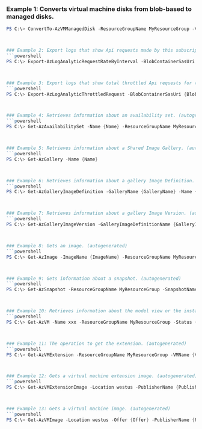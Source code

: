 
### Example 1: Converts virtual machine disks from blob-based to managed disks.
```powershell
PS C:\> ConvertTo-AzVMManagedDisk -ResourceGroupName MyResourceGroup -VMName {VMName}



### Example 2: Export logs that show Api requests made by this subscription in the given time window to show throttling activities. (autogenerated)
```powershell
PS C:\> Export-AzLogAnalyticRequestRateByInterval -BlobContainerSasUri {BlobContainerSasUri} -FromTime {FromTime} -GroupByOperationName  -IntervalLength {IntervalLength} -Location westus -ToTime {ToTime}



### Example 3: Export logs that show total throttled Api requests for this subscription in the given time window. (autogenerated)
```powershell
PS C:\> Export-AzLogAnalyticThrottledRequest -BlobContainerSasUri {BlobContainerSasUri} -FromTime {FromTime} -GroupByOperationName  -Location westus -ToTime {ToTime}



### Example 4: Retrieves information about an availability set. (autogenerated)
```powershell
PS C:\> Get-AzAvailabilitySet -Name {Name} -ResourceGroupName MyResourceGroup



### Example 5: Retrieves information about a Shared Image Gallery. (autogenerated)
```powershell
PS C:\> Get-AzGallery -Name {Name}



### Example 6: Retrieves information about a gallery Image Definition. (autogenerated)
```powershell
PS C:\> Get-AzGalleryImageDefinition -GalleryName {GalleryName} -Name {Name} -ResourceGroupName MyResourceGroup



### Example 7: Retrieves information about a gallery Image Version. (autogenerated)
```powershell
PS C:\> Get-AzGalleryImageVersion -GalleryImageDefinitionName {GalleryImageDefinitionName} -GalleryName {GalleryName} -Name {Name} -ResourceGroupName MyResourceGroup



### Example 8: Gets an image. (autogenerated)
```powershell
PS C:\> Get-AzImage -ImageName {ImageName} -ResourceGroupName MyResourceGroup



### Example 9: Gets information about a snapshot. (autogenerated)
```powershell
PS C:\> Get-AzSnapshot -ResourceGroupName MyResourceGroup -SnapshotName {SnapshotName}



### Example 10: Retrieves information about the model view or the instance view of a virtual machine. (autogenerated)
```powershell
PS C:\> Get-AzVM -Name xxx -ResourceGroupName MyResourceGroup -Status {Status}



### Example 11: The operation to get the extension. (autogenerated)
```powershell
PS C:\> Get-AzVMExtension -ResourceGroupName MyResourceGroup -VMName {VMName}



### Example 12: Gets a virtual machine extension image. (autogenerated)
```powershell
PS C:\> Get-AzVMExtensionImage -Location westus -PublisherName {PublisherName} -Type {Type}



### Example 13: Gets a virtual machine image. (autogenerated)
```powershell
PS C:\> Get-AzVMImage -Location westus -Offer {Offer} -PublisherName {PublisherName} -Skus {Skus}


